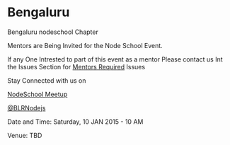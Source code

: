 Bengaluru
=========

Bengaluru nodeschool Chapter

Mentors are Being Invited for the Node School Event.


If any One Intrested to part of this event as a mentor Please contact us Int the Issues Section for <a href="https://github.com/nodeschool/bangalore/issues/4">Mentors Required</a>  Issues

Stay Connected with us on

<a href="http://www.meetup.com/Bengaluru-Nodeschool-Event/" target="_blank">NodeSchool Meetup </a>

<a href="https://twitter.com/BLRNodejs" target="_blank">@BLRNodejs</a>

Date and Time: Saturday, 10 JAN 2015 - 10 AM

Venue: TBD
